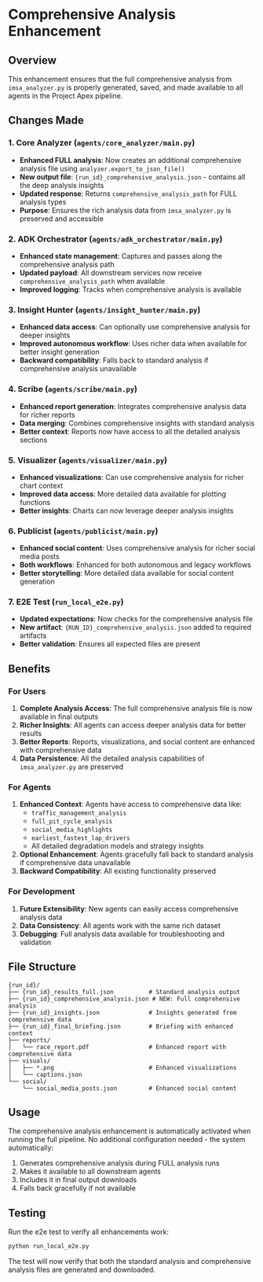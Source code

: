 # Comprehensive Analysis Enhancement

## Overview
This enhancement ensures that the full comprehensive analysis from `imsa_analyzer.py` is properly generated, saved, and made available to all agents in the Project Apex pipeline.

## Changes Made

### 1. Core Analyzer (`agents/core_analyzer/main.py`)
- **Enhanced FULL analysis**: Now creates an additional comprehensive analysis file using `analyzer.export_to_json_file()`
- **New output file**: `{run_id}_comprehensive_analysis.json` - contains all the deep analysis insights
- **Updated response**: Returns `comprehensive_analysis_path` for FULL analysis types
- **Purpose**: Ensures the rich analysis data from `imsa_analyzer.py` is preserved and accessible

### 2. ADK Orchestrator (`agents/adk_orchestrator/main.py`)
- **Enhanced state management**: Captures and passes along the comprehensive analysis path
- **Updated payload**: All downstream services now receive `comprehensive_analysis_path` when available
- **Improved logging**: Tracks when comprehensive analysis is available

### 3. Insight Hunter (`agents/insight_hunter/main.py`)
- **Enhanced data access**: Can optionally use comprehensive analysis for deeper insights
- **Improved autonomous workflow**: Uses richer data when available for better insight generation
- **Backward compatibility**: Falls back to standard analysis if comprehensive analysis unavailable

### 4. Scribe (`agents/scribe/main.py`)
- **Enhanced report generation**: Integrates comprehensive analysis data for richer reports
- **Data merging**: Combines comprehensive insights with standard analysis
- **Better context**: Reports now have access to all the detailed analysis sections

### 5. Visualizer (`agents/visualizer/main.py`)
- **Enhanced visualizations**: Can use comprehensive analysis for richer chart context
- **Improved data access**: More detailed data available for plotting functions
- **Better insights**: Charts can now leverage deeper analysis insights

### 6. Publicist (`agents/publicist/main.py`)
- **Enhanced social content**: Uses comprehensive analysis for richer social media posts
- **Both workflows**: Enhanced for both autonomous and legacy workflows
- **Better storytelling**: More detailed data available for social content generation

### 7. E2E Test (`run_local_e2e.py`)
- **Updated expectations**: Now checks for the comprehensive analysis file
- **New artifact**: `{RUN_ID}_comprehensive_analysis.json` added to required artifacts
- **Better validation**: Ensures all expected files are present

## Benefits

### For Users
1. **Complete Analysis Access**: The full comprehensive analysis file is now available in final outputs
2. **Richer Insights**: All agents can access deeper analysis data for better results
3. **Better Reports**: Reports, visualizations, and social content are enhanced with comprehensive data
4. **Data Persistence**: All the detailed analysis capabilities of `imsa_analyzer.py` are preserved

### For Agents
1. **Enhanced Context**: Agents have access to comprehensive data like:
   - `traffic_management_analysis`
   - `full_pit_cycle_analysis`
   - `social_media_highlights`
   - `earliest_fastest_lap_drivers`
   - All detailed degradation models and strategy insights
2. **Optional Enhancement**: Agents gracefully fall back to standard analysis if comprehensive data unavailable
3. **Backward Compatibility**: All existing functionality preserved

### For Development
1. **Future Extensibility**: New agents can easily access comprehensive analysis data
2. **Data Consistency**: All agents work with the same rich dataset
3. **Debugging**: Full analysis data available for troubleshooting and validation

## File Structure
```
{run_id}/
├── {run_id}_results_full.json          # Standard analysis output
├── {run_id}_comprehensive_analysis.json # NEW: Full comprehensive analysis
├── {run_id}_insights.json              # Insights generated from comprehensive data
├── {run_id}_final_briefing.json        # Briefing with enhanced context
├── reports/
│   └── race_report.pdf                 # Enhanced report with comprehensive data
├── visuals/
│   ├── *.png                           # Enhanced visualizations
│   └── captions.json
└── social/
    └── social_media_posts.json         # Enhanced social content
```

## Usage
The comprehensive analysis enhancement is automatically activated when running the full pipeline. No additional configuration needed - the system automatically:

1. Generates comprehensive analysis during FULL analysis runs
2. Makes it available to all downstream agents
3. Includes it in final output downloads
4. Falls back gracefully if not available

## Testing
Run the e2e test to verify all enhancements work:
```bash
python run_local_e2e.py
```

The test will now verify that both the standard analysis and comprehensive analysis files are generated and downloaded.
